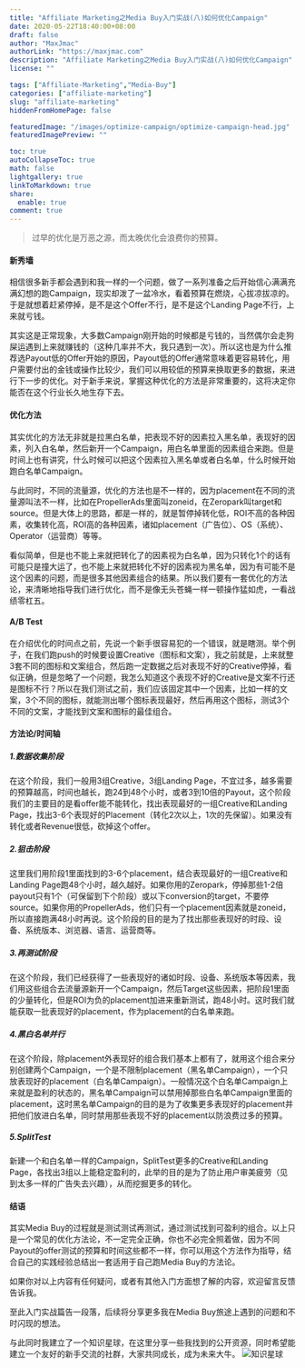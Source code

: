 ```yaml
---
title: "Affiliate Marketing之Media Buy入门实战(八)如何优化Campaign"
date: 2020-05-22T18:40:00+08:00
draft: false
author: "MaxJmac"
authorLink: "https://maxjmac.com"
description: "Affiliate Marketing之Media Buy入门实战(八)如何优化Campaign"
license: ""

tags: ["Affiliate-Marketing","Media-Buy"]
categories: ["affiliate-marketing"]
slug: "affiliate-marketing"
hiddenFromHomePage: false

featuredImage: "/images/optimize-campaign/optimize-campaign-head.jpg"
featuredImagePreview: ""

toc: true
autoCollapseToc: true
math: false
lightgallery: true
linkToMarkdown: true
share:
  enable: true
comment: true
---
```


> 过早的优化是万恶之源，而太晚优化会浪费你的预算。

#### 新秀墙

相信很多新手都会遇到和我一样的一个问题，做了一系列准备之后开始信心满满充满幻想的跑Campaign，现实却泼了一盆冷水，看着预算在燃烧，心拔凉拔凉的。于是就想着赶紧停掉，是不是这个Offer不行，是不是这个Landing Page不行，上来就亏钱。

其实这是正常现象，大多数Campaign刚开始的时候都是亏钱的，当然偶尔会走狗屎运遇到上来就赚钱的（这种几率并不大，我只遇到一次）。所以这也是为什么推荐选Payout低的Offer开始的原因，Payout低的Offer通常意味着更容易转化，用户需要付出的金钱或操作比较少，我们可以用较低的预算来换取更多的数据，来进行下一步的优化。对于新手来说，掌握这种优化的方法是非常重要的，这将决定你能否在这个行业长久地生存下去。

#### 优化方法

其实优化的方法无非就是拉黑白名单，把表现不好的因素拉入黑名单，表现好的因素，列入白名单，然后新开一个Campaign，用白名单里面的因素组合来跑。但是时间上也有讲究，什么时候可以把这个因素拉入黑名单或者白名单，什么时候开始跑白名单Campaign。

与此同时，不同的流量源，优化的方法也是不一样的，因为placement在不同的流量源叫法不一样，比如在PropellerAds里面叫zoneid，在Zeropark叫target和source。但是大体上的思路，都是一样的，就是暂停掉转化低，ROI不高的各种因素，收集转化高，ROI高的各种因素，诸如placement（广告位）、OS（系统）、Operator（运营商）等等。

看似简单，但是也不能上来就把转化了的因素视为白名单，因为只转化1个的话有可能只是撞大运了，也不能上来就把转化不好的因素视为黑名单，因为有可能不是这个因素的问题，而是很多其他因素组合的结果。所以我们要有一套优化的方法论，来清晰地指导我们进行优化，而不是像无头苍蝇一样一顿操作猛如虎，一看战绩零杠五。

#### A/B Test

在介绍优化的时间点之前，先说一个新手很容易犯的一个错误，就是瞎测。举个例子，在我们跑push的时候要设置Creative（图标和文案），我之前就是，上来就整3套不同的图标和文案组合，然后跑一定数据之后对表现不好的Creative停掉，看似正确，但是忽略了一个问题，我怎么知道这个表现不好的Creative是文案不行还是图标不行？所以在我们测试之前，我们应该固定其中一个因素，比如一样的文案，3个不同的图标，就能测出哪个图标表现最好，然后再用这个图标，测试3个不同的文案，才能找到文案和图标的最佳组合。

#### 方法论/时间轴

##### 1.数据收集阶段

在这个阶段，我们一般用3组Creative，3组Landing Page，不宜过多，越多需要的预算越高，时间也越长，跑24到48个小时，或者3到10倍的Payout，这个阶段我们的主要目的是看offer能不能转化，找出表现最好的一组Creative和Landing Page，找出3-6个表现好的Placement（转化2次以上，1次的先保留）。如果没有转化或者Revenue很低，砍掉这个offer。

##### 2.狙击阶段

这里我们用阶段1里面找到的3-6个placement，结合表现最好的一组Creative和Landing Page跑48个小时，越久越好。如果你用的Zeropark，停掉那些1-2倍payout只有1个（可保留到下个阶段）或以下conversion的target，不要停source。如果你用的PropellerAds，他们只有一个placement因素就是zoneid，所以直接跑满48小时再说。这个阶段的目的是为了找出那些表现好的时段、设备、系统版本、浏览器、语言、运营商等。

##### 3.再测试阶段

在这个阶段，我们已经获得了一些表现好的诸如时段、设备、系统版本等因素，我们用这些组合去流量源新开一个Campaign，然后Target这些因素，把阶段1里面的少量转化，但是ROI为负的placement加进来重新测试，跑48小时。这时我们就能获取一批表现好的placement，作为placement的白名单来跑。

##### 4.黑白名单并行

在这个阶段，除placement外表现好的组合我们基本上都有了，就用这个组合来分别创建两个Campaign，一个是不限制placement（黑名单Campaign），一个只放表现好的placement（白名单Campaign）。一般情况这个白名单Campaign上来就是盈利的状态的，黑名单Campaign可以禁用掉那些白名单Campaign里面的placement，这时黑名单Campaign的目的是为了收集更多表现好的placement并把他们放进白名单，同时禁用那些表现不好的placement以防浪费过多的预算。

##### 5.SplitTest

新建一个和白名单一样的Campaign，SplitTest更多的Creative和Landing Page，各找出3组以上能稳定盈利的，此举的目的是为了防止用户审美疲劳（见到太多一样的广告失去兴趣），从而挖掘更多的转化。

#### 结语

其实Media Buy的过程就是测试测试再测试，通过测试找到可盈利的组合。以上只是一个常见的优化方法论，不一定完全正确，你也不必完全照着做，因为不同Payout的offer测试的预算和时间这些都不一样，你可以用这个方法作为指导，结合自己的实践经验总结出一套适用于自己跑Media Buy的方法论。

如果你对以上内容有任何疑问，或者有其他入门方面想了解的内容，欢迎留言反馈告诉我。

至此入门实战篇告一段落，后续将分享更多我在Media Buy旅途上遇到的问题和不时闪现的想法。

与此同时我建立了一个知识星球，在这里分享一些我找到的公开资源，同时希望能建立一个友好的新手交流的社群，大家共同成长，成为未来大牛。
![知识星球](/images/optimize-campaign/zsxq.jpg)